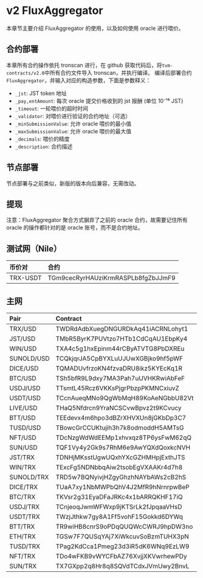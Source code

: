 # v2 FluxAggregator

本章节主要介绍 FluxAggregator 的使用，以及如何使用 oracle 进行喂价。

## 合约部署

本章所有合约操作依托 tronscan 进行，在 github 获取代码后，将`tvm-contracts/v2.0`中所有合约文件导入 tronscan，并执行编译。
编译后部署合约`FluxAggregator`，并输入对应的构造参数，下面是参数释义：

- `_jst`: JST token 地址
- `_pay,entAmount`: 每次 oracle 提交价格收到的 jst 报酬 (单位 10⁻¹⁸ JST)
- `_timeout`: 一轮喂价的超时时间
- `_validator`: 对喂价进行验证的合约地址（可选）
- `_minSubmissionValue`: 允许 oracle 喂价的最小值
- `_maxSubmissionValue`: 允许 oracle 喂价的最大值
- `_decimals`: 喂价的精度
- `_description`: 合约描述

## 节点部署

节点部署与之前类似，新版的版本向后兼容，无需改动。

## 提现

注意：FluxAggregator 聚合方式摒弃了之前的 oracle 合约，故需要记住所有 oracle 的操作都针对的是 oracle 账号，而不是合约地址。

## 测试网（Nile）

| 币价对   | 合约                               |
| :------- | :--------------------------------- |
| TRX-USDT | TGm9cecRyrHAUziKrmRASPLb8fgZbJJmF9 |

## 主网

| Pair     | Contract                           |
| :------- | :--------------------------------- |
| TRX/USD  | TWDRdAdbXuegDNGURDkAq41iACRNLohyt1 |
| JST/USD  | TMbR5ByrK7PUVtzo7HTb1CdCqAU1EbpKy4 |
| WIN/USD  | TXA4c5g1hxEpinm44rCByATVTG8PbDXREu |
| SUNOLD/USD  | TCQkjqrJA5CpBYXLuUJUwXGBjko9hf5pWF |
| DICE/USD | TQMADUvfrzoKN4fzvaDRU8ikz5KYEcKq1R |
| BTC/USD  | TSh5bfR9L9dxy7MA3Pah7uUVHKRwiAbFeF |
| USDJ/USD | TTsmtL45Rcz6VKKsPjgrPbzpPKMNCxiuvZ |
| USDT/USD | TCcnAueqMNo9QgWbMqH89KoAeNGbbU82Vt |
| LIVE/USD | THaQ5Nfdrcn9YraNCSCvwBpvz2t9KCvucy |
| BTT/USD  | TEEdevx4m6hpo3dBZrXHVXUn8jGKbDp3C7 |
| TUSD/USD | TBowcGrCCUKtujih3h7k8odmoddH5AMTsG |
| NFT/USD  | TDcNzgWdWdEEMp1xhvxqz8TP6ysFwM62qQ |
| SUN/USD  | TQF1Vy4y2Gk9s7RhM6e9AwYQXdQoxkcNVH |
| JST/TRX  | TDNHjMKsstUgwUQxhYXcGZHMHpjExthJTS |
| WIN/TRX  | TExcFg5NDNbbqAiw2tsobEgVXAAKr4d7h8 |
| SUNOLD/TRX  | TRD5w7BQNyivjHZgyGhzhNAYbAWs2cB2hS |
| DICE/TRX | TUaA7xy1NbMWPbQhV4J2MfR9hNrnrpwBeP |
| BTC/TRX  | TKVsr2g31EyaDFaJRKc4x1bARRQKHF17iQ |
| USDJ/TRX | TCnjeoqJwmWFWxp9jKTSrLk2fJpqaaVHsD |
| USDT/TRX | TWzjJthkw7gy8A1Ff5vohF15Gokkd6DYWq |
| BTT/TRX  | TR9wiHB8cnrS9oPDqQUQWcCWRJ9hpDW3no |
| ETH/TRX  | TGSw7F7QUSqYAj7XiWkcuvSoBzmTUHX3pN |
| TUSD/TRX | TPag2KdCca1Pmeg23d3iR5dK6WNq9EzLW9 |
| NFT/TRX  | TDo4wFKB9vWYCFbAZ76XvjjXKVwrhewPDy |
| SUN/TRX  | TX7GXpp2q8Hr8q8SQVdTCdxJVmUwy2BnvL |

